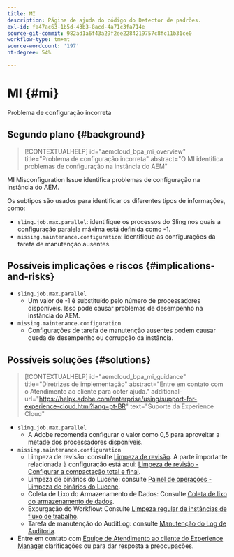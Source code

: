 ```yaml
---
title: MI
description: Página de ajuda do código do Detector de padrões.
exl-id: fa47ac63-1b5d-43b3-8acd-4a71c3fa714e
source-git-commit: 982ad1a6f43a29f2ee2284219757c8fc11b31ce0
workflow-type: tm+mt
source-wordcount: '197'
ht-degree: 54%

---
```


# MI {#mi}

Problema de configuração incorreta

## Segundo plano {#background}

>[!CONTEXTUALHELP]
>id="aemcloud_bpa_mi_overview"
>title="Problema de configuração incorreta"
>abstract="O MI identifica problemas de configuração na instância do AEM"

MI Misconfiguration Issue identifica problemas de configuração na instância do AEM.

Os subtipos são usados para identificar os diferentes tipos de informações, como:

* `sling.job.max.parallel`: identifique os processos do Sling nos quais a configuração paralela máxima está definida como -1.
* `missing.maintenance.configuration`: identifique as configurações da tarefa de manutenção ausentes.

## Possíveis implicações e riscos {#implications-and-risks}

* `sling.job.max.parallel`
   * Um valor de -1 é substituído pelo número de processadores disponíveis. Isso pode causar problemas de desempenho na instância do AEM.
* `missing.maintenance.configuration`
   * Configurações de tarefa de manutenção ausentes podem causar queda de desempenho ou corrupção da instância.

## Possíveis soluções {#solutions}

>[!CONTEXTUALHELP]
>id="aemcloud_bpa_mi_guidance"
>title="Diretrizes de implementação"
>abstract="Entre em contato com o Atendimento ao cliente para obter ajuda."
>additional-url="https://helpx.adobe.com/enterprise/using/support-for-experience-cloud.html?lang=pt-BR" text="Suporte da Experience Cloud"

* `sling.job.max.parallel`
   * A Adobe recomenda configurar o valor como 0,5 para aproveitar a metade dos processadores disponíveis.
* `missing.maintenance.configuration`
   * Limpeza de revisão: consulte [Limpeza de revisão](https://experienceleague.adobe.com/en/docs/experience-manager-65/content/implementing/deploying/deploying/revision-cleanup). A parte importante relacionada à configuração está aqui: [Limpeza de revisão - Configurar a compactação total e final](https://experienceleague.adobe.com/en/docs/experience-manager-65/content/implementing/deploying/deploying/revision-cleanup).
   * Limpeza de binários do Lucene: consulte [Painel de operações - Limpeza de binários do Lucene](https://experienceleague.adobe.com/en/docs/experience-manager-65/content/sites/administering/operations/operations-dashboard#lucene-binaries-cleanup).
   * Coleta de Lixo do Armazenamento de Dados: Consulte [Coleta de lixo do armazenamento de dados](https://experienceleague.adobe.com/en/docs/experience-manager-65/content/sites/administering/operations/data-store-garbage-collection).
   * Expurgação do Workflow: Consulte [Limpeza regular de instâncias de fluxo de trabalho](https://experienceleague.adobe.com/en/docs/experience-manager-65/content/sites/administering/operations/workflows-administering#regular-purging-of-workflow-instances).
   * Tarefa de manutenção do AuditLog: consulte [Manutenção do Log de Auditoria](https://experienceleague.adobe.com/en/docs/experience-manager-65/content/sites/administering/operations/operations-audit-log).
* Entre em contato com [Equipe de Atendimento ao cliente do Experience Manager](https://helpx.adobe.com/br/enterprise/using/support-for-experience-cloud.html) clarificações ou para dar resposta a preocupações.
